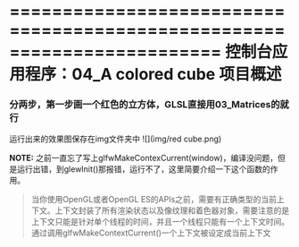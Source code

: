 ﻿========================================================================
    控制台应用程序：04_A colored cube 项目概述
========================================================================
### 分两步，第一步画一个红色的立方体，GLSL直接用03_Matrices的就行
运行出来的效果图保存在img文件夹中
![](img/red cube.png)

**NOTE:** 之前一直忘了写上glfwMakeContexCurrent(window)，编译没问题，但是运行出错，到glewInit()那报错，运行不了，这里简要介绍一下这个函数的作用。
> 当你使用OpenGL或者OpenGL ES的APIs之前，需要有正确类型的当前上下文。上下文封装了所有渲染状态以及像纹理和着色器对象，需要注意的是上下文只能是针对单个线程的时间，并且一个线程只能有一个上下文时间。通过调用glfwMakeContextCurrent()一个上下文被设定成当前上下文
